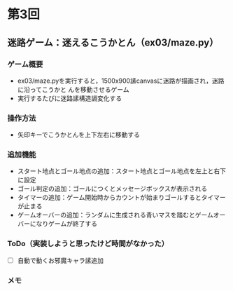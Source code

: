 # 第3回
## 迷路ゲーム：迷えるこうかとん（ex03/maze.py）
### ゲーム概要
- ex03/maze.pyを実行すると，1500x900䛾canvasに迷路が描画され，迷路に沿ってこうかと
んを移動させるゲーム
- 実行するたびに迷路䛾構造䛿変化する
### 操作方法
- 矢印キーでこうかとんを上下左右に移動する
### 追加機能
- スタート地点とゴール地点の追加：スタート地点とゴール地点を左上と右下に設定
- ゴール判定の追加：ゴールにつくとメッセージボックスが表示される
- タイマーの追加：ゲーム開始時からカウントが始まりゴールするとタイマーが止まる
- ゲームオーバーの追加：ランダムに生成される青いマスを踏むとゲームオーバーになりゲームが終了する
### ToDo（実装しようと思ったけど時間がなかった）
- [ ] 自動で動くお邪魔キャラ䛾追加
### メモ